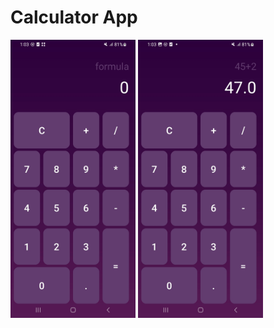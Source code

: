 # Calculator App
<img src ="https://github.com/Sandeep-coder-app/Calculator-App/blob/master/Screenshot_20240117_010321_Calculator.jpg"  width = 200/> <img src = "https://github.com/Sandeep-coder-app/Calculator-App/blob/master/Screenshot_20240117_010344_Calculator.jpg" width = 200 />
